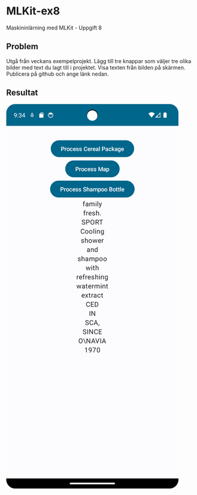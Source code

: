 # MLKit-ex8
Maskininlärning med MLKit - Uppgift 8

## Problem
Utgå från veckans exempelprojekt. Lägg till tre knappar som väljer tre olika bilder med text du lagt till i projektet. Visa texten från bilden på skärmen.
Publicera på github och ange länk nedan.

## Resultat
![alt text](Screenshot_20231220_213458.png "App Screen")

